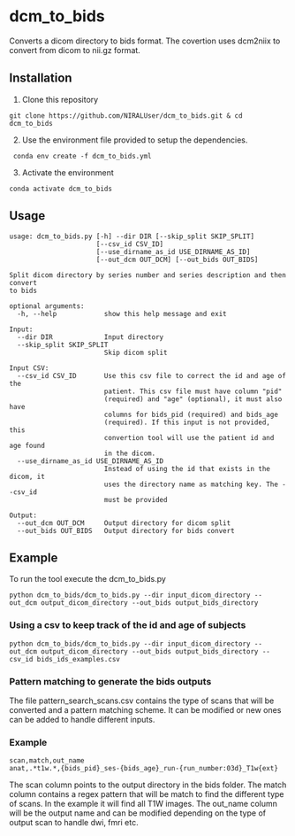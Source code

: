 # dcm_to_bids

Converts a dicom directory to bids format. The covertion uses dcm2niix to convert from dicom to nii.gz format. 

## Installation

1. Clone this repository

```
git clone https://github.com/NIRALUser/dcm_to_bids.git & cd dcm_to_bids
```

2. Use the environment file provided to setup the dependencies. 

```
 conda env create -f dcm_to_bids.yml
```

3. Activate the environment

```
conda activate dcm_to_bids
```

## Usage

```
usage: dcm_to_bids.py [-h] --dir DIR [--skip_split SKIP_SPLIT]
                      [--csv_id CSV_ID]
                      [--use_dirname_as_id USE_DIRNAME_AS_ID]
                      [--out_dcm OUT_DCM] [--out_bids OUT_BIDS]

Split dicom directory by series number and series description and then convert
to bids

optional arguments:
  -h, --help            show this help message and exit

Input:
  --dir DIR             Input directory
  --skip_split SKIP_SPLIT
                        Skip dicom split

Input CSV:
  --csv_id CSV_ID       Use this csv file to correct the id and age of the
                        patient. This csv file must have column "pid"
                        (required) and "age" (optional), it must also have
                        columns for bids_pid (required) and bids_age
                        (required). If this input is not provided, this
                        convertion tool will use the patient id and age found
                        in the dicom.
  --use_dirname_as_id USE_DIRNAME_AS_ID
                        Instead of using the id that exists in the dicom, it
                        uses the directory name as matching key. The --csv_id
                        must be provided

Output:
  --out_dcm OUT_DCM     Output directory for dicom split
  --out_bids OUT_BIDS   Output directory for bids convert
```

## Example

To run the tool execute the dcm_to_bids.py
  
```
python dcm_to_bids/dcm_to_bids.py --dir input_dicom_directory --out_dcm output_dicom_directory --out_bids output_bids_directory
```

### Using a csv to keep track of the id and age of subjects

```
python dcm_to_bids/dcm_to_bids.py --dir input_dicom_directory --out_dcm output_dicom_directory --out_bids output_bids_directory --csv_id bids_ids_examples.csv
```

### Pattern matching to generate the bids outputs

The file pattern_search_scans.csv contains the type of scans that will be converted and a pattern matching scheme. 
It can be modified or new ones can be added to handle different inputs. 

### Example
```
scan,match,out_name
anat,.*t1w.*,{bids_pid}_ses-{bids_age}_run-{run_number:03d}_T1w{ext}
```

The scan column points to the output directory in the bids folder. The match column contains a regex pattern that will be match to find the different type of scans. In the example it will find all T1W images. The out_name column will be the output name and can be modified depending on the type of output scan to handle dwi, fmri etc. 
